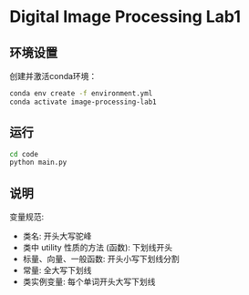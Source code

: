 # Digital Image Processing Lab1

## 环境设置

创建并激活conda环境：
```bash
conda env create -f environment.yml
conda activate image-processing-lab1
```

## 运行

```bash
cd code
python main.py
```

## 说明

变量规范:

- 类名: 开头大写驼峰
- 类中 utility 性质的方法 (函数): 下划线开头
- 标量、向量、一般函数: 开头小写下划线分割
- 常量: 全大写下划线
- 类实例变量: 每个单词开头大写下划线